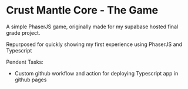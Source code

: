# Crust Mantle Core - The Game

A simple PhaserJS game, originally made for my supabase hosted final grade project.

Repurposed for quickly showing my first experience using PhaserJS and Typescript

Pendent Tasks:
- Custom github workflow and action for deploying Typescript app in github pages